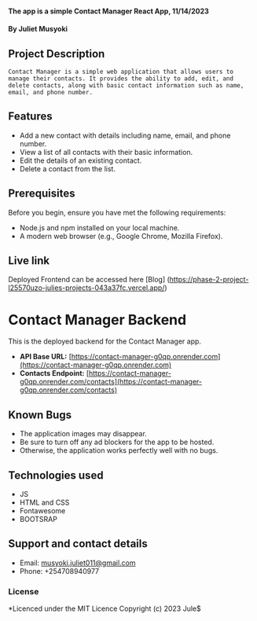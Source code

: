 #### The app is a simple Contact Manager React App, 11/14/2023
#### **By Juliet Musyoki**
## Project Description
    Contact Manager is a simple web application that allows users to manage their contacts. It provides the ability to add, edit, and delete contacts, along with basic contact information such as name, email, and phone number.

## Features

- Add a new contact with details including name, email, and phone number.
- View a list of all contacts with their basic information.
- Edit the details of an existing contact.
- Delete a contact from the list.

## Prerequisites
Before you begin, ensure you have met the following requirements:

- Node.js and npm installed on your local machine.
- A modern web browser (e.g., Google Chrome, Mozilla Firefox).


## Live link
Deployed Frontend can be accessed here [Blog] (https://phase-2-project-l25570uzo-julies-projects-043a37fc.vercel.app/)

# Contact Manager Backend

This is the deployed backend for the Contact Manager app.

- **API Base URL:** [https://contact-manager-g0qp.onrender.com](https://contact-manager-g0qp.onrender.com)
- **Contacts Endpoint:** [https://contact-manager-g0qp.onrender.com/contacts](https://contact-manager-g0qp.onrender.com/contacts)

## Known Bugs
- The application images may disappear.
- Be sure to turn off any ad blockers for the app to be hosted.
- Otherwise, the application works perfectly well with no bugs.

## Technologies used
- JS
- HTML and CSS
- Fontawesome
- BOOTSRAP

## Support and contact details
- Email: musyoki.juliet011@gmail.com
- Phone: +254708940977

### License
*Licenced under the MIT Licence
Copyright (c) 2023 Jule$
